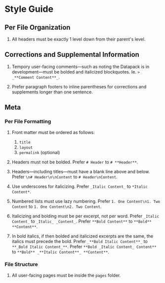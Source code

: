 
# Style Guide

## Per File Organization

1. All headers must be exactly 1 level down from their parent's level.

## Corrections and Supplemental Information

1. Tempory user-facing comments—such as noting the Datapack is in development—must be bolded and italicized blockquotes. Ie. `> _**Comment Content**_`.

1. Prefer paragraph footers to inline parentheses for corrections and supplements longer than one sentence.

## Meta

### Per File Formatting

1. Front matter must be ordered as follows:
    1. `title`
    1. `layout`
    1. `permalink` (optional)

1. Headers must not be bolded. Prefer `# Header` to `# **Header**`.

1. Headers—including titles—must have a blank line above and below. Prefer `\n# Header\n\nContent` to `# Header\nContent`.

1. Use underscores for italicizing. Prefer `_Italic Content_` to `*Italic Content*`.

1. Numbered lists must use lazy numbering. Prefer `1. One Content\n1. Two Content` to `1. One Content\n2. Two Content`.

1. Italicizing and bolding must be per excerpt, not per word. Prefer `_Italic Content_` to `_Italic_ _Content_`. Prefer `**Bold Content**` to `**Bold** **Content**`.

1. In bold italics, if then bolded and italicized excerpts are the same, the italics must precede the bold. Prefer `_**Bold Italic Content**_` to `**_Bold Italic Content_**`. Prefer `**Bold _Italic Content_ Content**` to `**Bold** _**Italic Content**_ **Content**`.

### File Structure

1. All user-facing pages must be inside the `pages` folder.